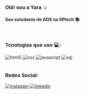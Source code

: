 ### Olá! sou a Yara ☺️
#### Sou estudante de ADS na SPtech 📚
<br>

### Tcnologias que uso 💻:

<div style="display: inlin_block">
<img olign="center" alt="html5" src="https://img.shields.io/badge/HTML5-E34F26?style=for-the-badge&logo=html5&logoColor=white"/>
<img olign="center" alt="css" src="https://img.shields.io/badge/CSS-239120?&style=for-the-badge&logo=css3&logoColor=white"/>
<img olign="center" alt="javascript" src="https://img.shields.io/badge/JavaScript-F7DF1E?style=for-the-badge&logo=javascript&logoColor=black"/>
<img olign="center" alt="sql" src="https://img.shields.io/badge/MySQL-00000F?style=for-the-badge&logo=mysql&logoColor=white"/>
</div>
<br/>

### Redes Social:
[![instagam](https://img.shields.io/badge/Instagram-E4405F?style=for-the-badge&logo=instagram&logoColor=white)](https://www.instagram.com/yah_olih/)
[![linkedin](https://img.shields.io/badge/LinkedIn-0077B5?style=for-the-badge&logo=linkedin&logoColor=white)](https://www.linkedin.com/in/yara-santana-1452931b5/)
